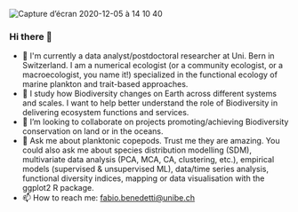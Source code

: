 ![Capture d’écran 2020-12-05 à 14 10 40](https://i.pinimg.com/originals/80/0f/e1/800fe17411cc6e193b1f6637c8e94deb.png)

### Hi there 👋

 - 🔭 I'm currently a data analyst/postdoctoral researcher at Uni. Bern in Switzerland. I am a numerical ecologist (or a community ecologist, or a macroecologist, you name it!) specialized in the functional ecology of marine plankton and trait-based approaches. 
 - 🔭 I study how Biodiversity changes on Earth across different systems and scales. I want to help better understand the role of Biodiversity in delivering ecosystem functions and services.
 - 👯 I’m looking to collaborate on projects promoting/achieving Biodiversity conservation on land or in the oceans.
 - 💬 Ask me about planktonic copepods. Trust me they are amazing. You could also ask me about species distribution modelling (SDM), multivariate data analysis (PCA, MCA, CA, clustering, etc.), empirical models (supervised & unsupervised ML), data/time series analysis, functional diversity indices, mapping or data visualisation with the ggplot2 R package.
 - 📫 How to reach me: fabio.benedetti@unibe.ch
